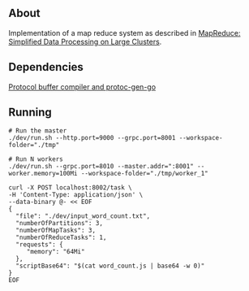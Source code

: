## About

Implementation of a map reduce system as described in [MapReduce: Simplified Data Processing on Large Clusters](https://static.googleusercontent.com/media/research.google.com/en//archive/mapreduce-osdi04.pdf).

## Dependencies

[Protocol buffer compiler and protoc-gen-go](https://grpc.io/docs/languages/go/quickstart/)

## Running

```
# Run the master
./dev/run.sh --http.port=9000 --grpc.port=8001 --workspace-folder="./tmp"

# Run N workers
./dev/run.sh --grpc.port=8010 --master.addr=":8001" --worker.memory=100Mi --workspace-folder="./tmp/worker_1"
```

```console
curl -X POST localhost:8002/task \
-H 'Content-Type: application/json' \
--data-binary @- << EOF
{
  "file": "./dev/input_word_count.txt",
  "numberOfPartitions": 3,
  "numberOfMapTasks": 3,
  "numberOfReduceTasks": 1,
  "requests": {
     "memory": "64Mi"
  },
  "scriptBase64": "$(cat word_count.js | base64 -w 0)"
}
EOF
```
